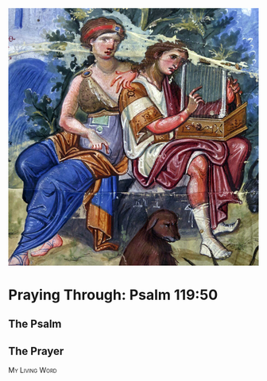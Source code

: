 <img class="intro-right" src="art-paris-psalter.jpg">

<style>
  li {list-style-type: none;}
  p + ul {
    margin-top: -18px;
}
</style>

# Praying Through: Psalm 119:50

## The Psalm

## The Prayer

<div style="font-variant: small-caps;">
My Living Word
</div>
